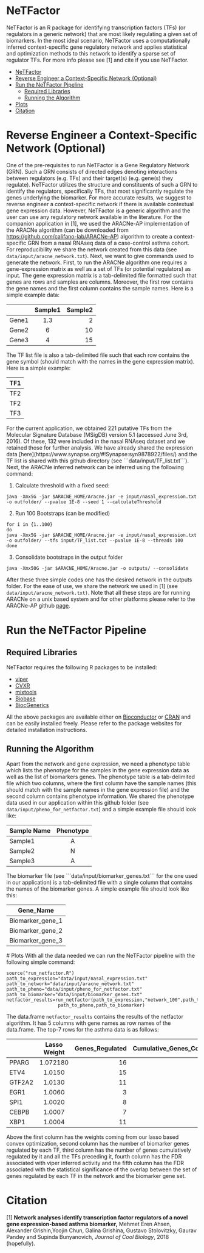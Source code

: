 # NeTFactor
NeTFactor is an R package for identifying transcription factors (TFs) (or regulators in a generic network) that are most
likely regulating a given set of biomarkers. In the most ideal scenario, NeTFactor uses a computationally inferred context-specific
gene regulatory network and applies statistical and optimization methods to this network to identify a sparse set of
regulator TFs. For more info please see [1] and cite if you use NeTFactor.

<!-- TOC depthFrom:1 depthTo:6 withLinks:1 updateOnSave:1 orderedList:0 -->

- [NeTFactor](#netfactor)
- [Reverse Engineer a Context-Specific Network (Optional)](#reverse-engineer-a-context-specific-network-optional)
- [Run the NeTFactor Pipeline](#run-the-netfactor-pipeline)
	- [Required Libraries](#required-libraries)
	- [Running the Algorithm](#running-the-algorithm)
- [Plots](#plots)
- [Citation](#citation)

<!-- /TOC -->

# Reverse Engineer a Context-Specific Network (Optional)
One of the pre-requisites to run NeTFactor is a Gene Regulatory Network (GRN). Such a GRN consists of directed edges denoting interactions between regulators (e.g. TFs) and their target(s) (e.g. gene(s) they regulate). NeTFactor utilizes the structure and constituents of such a GRN to identify the regulators, specifically TFs, that most significantly regulate the genes underlying the biomarker. For more accurate results, we suggest to reverse engineer a context-specific network if there is available contextual gene expression data. However, NeTFactor is a generic algorithm and the user can use any regulatory network available in the literature. For the companion application in [1], we used the ARACNe-AP implementation of the ARACNe algorithm (can be downloaded from https://github.com/califano-lab/ARACNe-AP) algorithm to create a context-specific GRN from a nasal RNAseq data of a case-control asthma cohort. For reproducibility we share the network created from this data (see ```data/input/aracne_network.txt```). Next, we want to give commands used to generate the network. First, to run the ARACNe algorithm one requires a gene-expression matrix as well as a set of TFs (or potential regulators) as input. The gene expression matrix is a tab-delimited file formatted such that genes are  rows and samples are columns. Moreover, the first row contains the gene names and the first column contains the sample names. Here is a simple example data:
<center>

|         | Sample1          | Sample2  |
| ------------- |:-------------:| -----:|
| Gene1     | 1.3 | 2|
| Gene2     | 6      |   10 |
| Gene3| 4      |    15|

</center>
The TF list  file is also a tab-delimited file such that each row contains the gene symbol (should match with the names in the gene expression matrix). Here is a simple example:

<center>


|    TF1     |
| ------------- |
| TF2   |
| TF2     |
| TF3|
</center>
For the current application,
we obtained 221 putative TFs from the Molecular Signature Database (MSigDB) version 5.1 (accessed June 3rd, 2016). Of these, 132 were included in the nasal RNAseq dataset and we retained those for further analysis.
We have already shared the expression data [here](https://www.synapse.org/#!Synapse:syn9878922/files/)  and the TF list is shared with this github directory (see ```data/input/TF_list.txt```). Next, the ARACNe inferred network can be inferred using the following command:

1. Calculate threshold with a fixed seed:
```
java -Xmx5G -jar $ARACNE_HOME/Aracne.jar -e input/nasal_expression.txt -o outfolder/ --pvalue 1E-8 --seed 1 --calculateThreshold
```
2.  Run 100 Bootstraps (can be modified)
```
for i in {1..100}
do
java -Xmx5G -jar $ARACNE_HOME/Aracne.jar -e input/nasal_expression.txt -o outfolder/ --tfs input/TF_list.txt --pvalue 1E-8 --threads 100
done
```
3. Consolidate bootstraps in the output folder
```
java -Xmx50G -jar $ARACNE_HOME/Aracne.jar -o outputs/ --consolidate
```
After these three simple codes one has the desired network in the outputs folder. For the ease of use, we share the network we used in [1] (see``` data/input/aracne_network.txt)```.
Note that all these steps are for running ARACNe on a unix based system and for other platforms please refer to the ARACNe-AP github [page](https://github.com/califano-lab/ARACNe-AP).

# Run the NeTFactor Pipeline

## Required Libraries
NeTFactor requires the following R packages to be installed:
* [viper](https://www.bioconductor.org/packages/release/bioc/html/viper.html)
* [CVXR](https://cran.r-project.org/web/packages/CVXR/index.html)
* [mixtools](https://cran.r-project.org/web/packages/mixtools/index.html)
* [Biobase](https://bioconductor.org/packages/release/bioc/html/Biobase.html)
* [BiocGenerics](https://bioconductor.org/packages/release/bioc/html/BiocGenerics.html)

All the above packages are available either on [Bioconductor](https://www.bioconductor.org/) or [CRAN](https://cran.r-project.org/) and can be easily installed freely. Please refer to the package websites for detailed installation instructions.






## Running the Algorithm
Apart from the network and gene expression, we need a phenotype table which lists the phenotype for the samples in the gene expression data as well as the list of biomarkers genes. The phenotype table is a tab-delimited file which two columns, where the first column have the sample names (this should match with the sample names in the gene expression file) and the second column contains phenotype information. We shared the phenotype data used in our application within this github folder (see ```data/input/pheno_for_netfactor.txt```) and a simple example file should look like:

<center>

|      Sample Name   | Phenotype
| ------------- |:-------------:|
| Sample1    | A |
| Sample2     | N      |
| Sample3| A     |

</center>
The biomarker file (see ```data/input/biomarker_genes.txt``` for the one used in our application) is a tab-delimited file with a single column that contains the names of the biomarker genes. A simple example file should look like this:

<center>

|      Gene_Name  |
| ------------- |
| Biomarker_gene_1   |
| Biomarker_gene_2     |
| Biomarker_gene_3 |
</center>
# Plots
With all the data needed we can run the NeTFactor pipeline with the following simple command:

```
source("run_netfactor.R")
path_to_expression="data/input/nasal_expression.txt"
path_to_network="data/input/aracne_network.txt"
path_to_pheno="data/input/pheno_for_netfactor.txt"
path_to_biomarker="data/input/biomarker_genes.txt"
netfactor_results=run_netfactor(path_to_expression,"network_100",path_to_network,
                   path_to_pheno,path_to_biomarker)
```
The data.frame ```netfactor_results``` contains the results of the netfactor algorithm. It has 5 columns with gene names as row names of the data.frame.
The top-7 rows for the asthma data is as follows:
<center>

|         |Lasso Weight  | Genes_Regulated  | Cumulative_Genes_Covered|Viper_FDR|Fisher_Regulon_FDR
| ------------- |:-------------:| -----:|---:|---:|---:|
| PPARG     | 1.072180| 16 |16 |0.0151|0.0061|
| ETV4     | 1.0150     |   15 | 24|0.0328|0.0000679|
| GTF2A2| 1.0130      |    11|30|0.00793|0.3951|
| EGR1|   1.0060    |    3|  33 | 0.568  | 0.2856  |
|SPI1   |  1.0020 |  8 |  38 | 0.606  |  0.3633 |
|CEBPB   | 1.0007  |  7 | 41 |  0.89 |  0.0620 |
|XBP1   |  1.0004 |  11 |  52 |  0.99 |  0.0002 |
</center>
Above the first column has the weights coming from our lasso based convex optimization, second column has the number of biomarker genes regulated by each TF, third column has the number of genes cumulatively regulated by it and all the TFs preceding it, fourth column has the FDR associated with viper inferred activity and the fifth column has the FDR associated with the statistical significance of the overlap between the set of genes regulated by each TF in the network and the biomarker gene set.

# Citation
[1] **Network analyses identify transcription factor regulators of a novel gene expression-based asthma biomarker,** Mehmet Eren Ahsen, Alexander Grishin,Yoojin Chun, Galina Grishina, Gustavo Stolovitzky, Gaurav Pandey and Supinda Bunyanovich, *Journal of Cool Biology*, 2018 (hopefully).
